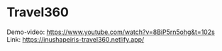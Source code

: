 # Travel360
Demo-video: https://www.youtube.com/watch?v=8BiP5rn5ohg&t=102s Link: https://inushapeiris-travel360.netlify.app/
